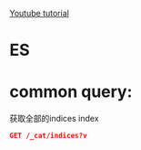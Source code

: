 
[Youtube tutorial](https://www.youtube.com/watch?v=gS_nHTWZEJ8&ab_channel=OfficialElasticCommunity ":)")

# ES


# common query:


获取全部的indices index
```json
GET /_cat/indices?v
```
